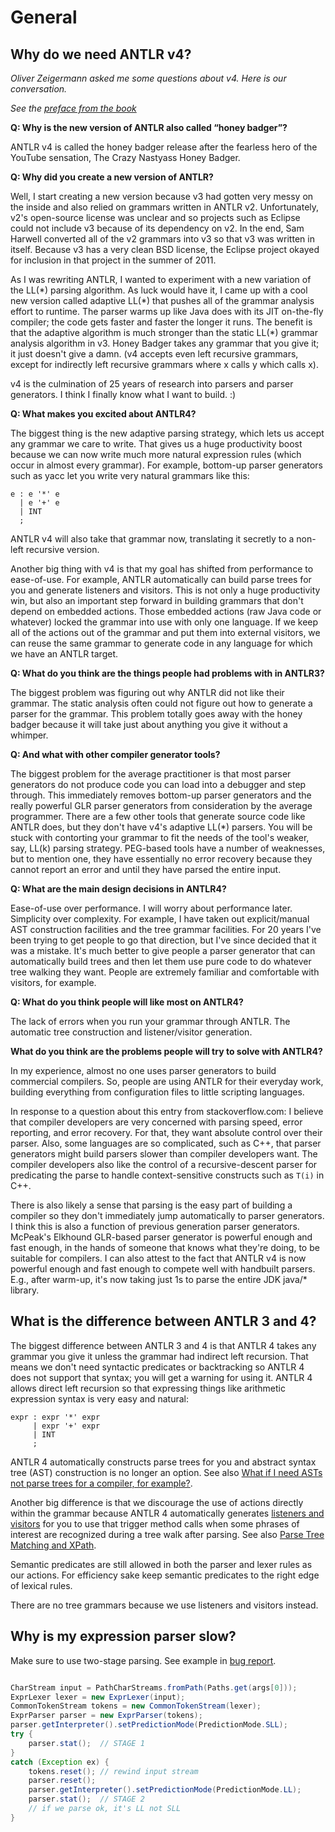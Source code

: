 # General

## Why do we need ANTLR v4?

*Oliver Zeigermann asked me some questions about v4. Here is our conversation.*

*See the [preface from the book](http://media.pragprog.com/titles/tpantlr2/preface.pdf)*

**Q: Why is the new version of ANTLR also called “honey badger”?**

ANTLR v4 is called the honey badger release after the fearless hero of the YouTube sensation, The Crazy Nastyass Honey Badger.

**Q: Why did you create a new version of ANTLR?**

Well, I start creating a new version because v3 had gotten very messy on the inside and also relied on grammars written in ANTLR v2. Unfortunately, v2's open-source license was unclear and so projects such as Eclipse could not include v3 because of its dependency on v2. In the end, Sam Harwell converted all of the v2 grammars into v3 so that v3 was written in itself. Because v3 has a very clean BSD license, the Eclipse project okayed for inclusion in that project in the summer of 2011.

As I was rewriting ANTLR, I wanted to experiment with a new variation of the LL(\*) parsing algorithm. As luck would have it, I came up with a cool new version called adaptive LL(\*) that pushes all of the grammar analysis effort to runtime. The parser warms up like Java does with its JIT on-the-fly compiler; the code gets faster and faster the longer it runs. The benefit is that the adaptive algorithm is much stronger than the static LL(\*) grammar analysis algorithm in v3. Honey Badger takes any grammar that you give it; it just doesn't give a damn. (v4 accepts even left recursive grammars, except for indirectly left recursive grammars where x calls y which calls x).

v4 is the culmination of 25 years of research into parsers and parser generators. I think I finally know what I want to build. :)

**Q: What makes you excited about ANTLR4?**

The biggest thing is the new adaptive parsing strategy, which lets us accept any grammar we care to write. That gives us a huge productivity boost because we can now write much more natural expression rules (which occur in almost every grammar). For example, bottom-up parser generators such as yacc let you write very natural grammars like this:

```
e : e '*' e
  | e '+' e
  | INT
  ;
```

ANTLR v4 will also take that grammar now, translating it secretly to a non-left recursive version.

Another big thing with v4 is that my goal has shifted from performance to ease-of-use. For example, ANTLR automatically can build parse trees for you and generate listeners and visitors. This is not only a huge productivity win, but also an important step forward in building grammars that don't depend on embedded actions. Those embedded actions (raw Java code or whatever) locked the grammar into use with only one language. If we keep all of the actions out of the grammar and put them into external visitors, we can reuse the same grammar to generate code in any language for which we have an ANTLR target.

**Q: What do you think are the things people had problems with in ANTLR3?**

The biggest problem was figuring out why ANTLR did not like their grammar. The static analysis often could not figure out how to generate a parser for the grammar. This problem totally goes away with the honey badger because it will take just about anything you give it without a whimper.

**Q: And what with other compiler generator tools?**

The biggest problem for the average practitioner is that most parser generators do not produce code you can load into a debugger and step through. This immediately removes bottom-up parser generators and the really powerful GLR parser generators from consideration by the average programmer. There are a few other tools that generate source code like ANTLR does, but they don't have v4's adaptive LL(\*) parsers. You will be stuck with contorting your grammar to fit the needs of the tool's weaker, say, LL(k) parsing strategy. PEG-based tools have a number of weaknesses, but to mention one, they have essentially no error recovery because they cannot report an error and until they have parsed the entire input.

**Q: What are the main design decisions in ANTLR4?**

Ease-of-use over performance. I will worry about performance later. Simplicity over complexity. For example, I have taken out explicit/manual AST construction facilities and the tree grammar facilities. For 20 years I've been trying to get people to go that direction, but I've since decided that it was a mistake. It's much better to give people a parser generator that can automatically build trees and then let them use pure code to do whatever tree walking they want. People are extremely familiar and comfortable with visitors, for example.

**Q: What do you think people will like most on ANTLR4?**

The lack of errors when you run your grammar through ANTLR. The automatic tree construction and listener/visitor generation.

**What do you think are the problems people will try to solve with ANTLR4?**

In my experience, almost no one uses parser generators to build commercial compilers. So, people are using ANTLR for their everyday work, building everything from configuration files to little scripting languages.

In response to a question about this entry from stackoverflow.com: I believe that compiler developers are very concerned with parsing speed, error reporting, and error recovery. For that, they want absolute control over their parser. Also, some languages are so complicated, such as C++, that parser generators might build parsers slower than compiler developers want. The compiler developers also like the control of a recursive-descent parser for predicating the parse to handle context-sensitive constructs such as `T(i)` in C++.

There is also likely a sense that parsing is the easy part of building a compiler so they don't immediately jump automatically to parser generators. I think this is also a function of previous generation parser generators. McPeak's Elkhound GLR-based parser generator is powerful enough and fast enough, in the hands of someone that knows what they're doing, to be suitable for compilers. I can also attest to the fact that ANTLR v4 is now powerful enough and fast enough to compete well with handbuilt parsers. E.g., after warm-up, it's now taking just 1s to parse the entire JDK java/\* library.

## What is the difference between ANTLR 3 and 4?

The biggest difference between ANTLR 3 and 4 is that ANTLR 4 takes any grammar you give it unless the grammar had indirect left recursion. That means we don't need syntactic predicates or backtracking so ANTLR 4 does not support that syntax; you will get a warning for using it. ANTLR 4 allows direct left recursion so that expressing things like arithmetic expression syntax is very easy and natural:

```
expr : expr '*' expr
     | expr '+' expr
     | INT
     ;
```

ANTLR 4 automatically constructs parse trees for you and abstract syntax tree (AST) construction is no longer an option. See also [What if I need ASTs not parse trees for a compiler, for example?](https://github.com/antlr/antlr4/blob/master/doc/faq/parse-trees.md#what-if-i-need-asts-not-parse-trees-for-a-compiler-for-example).

Another big difference is that we discourage the use of actions directly within the grammar because ANTLR 4 automatically generates [listeners and visitors](https://github.com/antlr/antlr4/blob/master/doc/listeners.md) for you to use that trigger method calls when some phrases of interest are recognized during a tree walk after parsing. See also [Parse Tree Matching and XPath](https://github.com/antlr/antlr4/blob/master/doc/tree-matching.md).

Semantic predicates are still allowed in both the parser and lexer rules as our actions.  For efficiency sake keep semantic predicates to the right edge of lexical rules.

There are no tree grammars because we use listeners and visitors instead.

## Why is my expression parser slow?

Make sure to use two-stage parsing. See example in [bug report](https://github.com/antlr/antlr4/issues/374).

```Java

CharStream input = PathCharStreams.fromPath(Paths.get(args[0]));
ExprLexer lexer = new ExprLexer(input);
CommonTokenStream tokens = new CommonTokenStream(lexer);
ExprParser parser = new ExprParser(tokens);
parser.getInterpreter().setPredictionMode(PredictionMode.SLL);
try {
    parser.stat();  // STAGE 1
}
catch (Exception ex) {
    tokens.reset(); // rewind input stream
    parser.reset();
    parser.getInterpreter().setPredictionMode(PredictionMode.LL);
    parser.stat();  // STAGE 2
    // if we parse ok, it's LL not SLL
}
```

